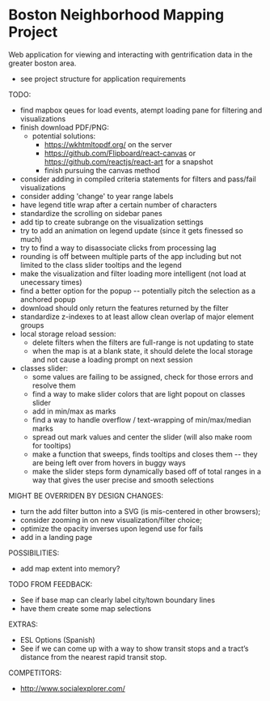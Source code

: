 # Boston Neighborhood Mapping Project
Web application for viewing and interacting with gentrification data in the greater boston area.
- see project structure for application requirements

TODO:
- find mapbox qeues for load events, atempt loading pane for filtering and visualizations
- finish download PDF/PNG:
  - potential solutions:
    - https://wkhtmltopdf.org/ on the server
    - https://github.com/Flipboard/react-canvas or https://github.com/reactjs/react-art for a snapshot
    - finish pursuing the canvas method
- consider adding in compiled criteria statements for filters and pass/fail visualizations
- consider adding 'change' to year range labels
- have legend title wrap after a certain number of characters
- standardize the scrolling on sidebar panes
- add tip to create subrange on the visualization settings
- try to add an animation on legend update (since it gets finessed so much)
- try to find a way to disassociate clicks from processing lag
- rounding is off between multiple parts of the app including but not limited to the class slider tooltips and the legend
- make the visualization and filter loading more intelligent (not load at unecessary times)
- find a better option for the popup -- potentially pitch the selection as a anchored popup
- download should only return the features returned by the filter
- standardize z-indexes to at least allow clean overlap of major element groups
- local storage reload session:
  - delete filters when the filters are full-range is not updating to state
  - when the map is at a blank state, it should delete the local storage and not cause a loading prompt on next session
- classes slider: 
  - some values are failing to be assigned, check for those errors and resolve them
  - find a way to make slider colors that are light popout on classes slider
  - add in min/max as marks
  - find a way to handle overflow / text-wrapping of min/max/median marks
  - spread out mark values and center the slider (will also make room for tooltips)
  - make a function that sweeps, finds tooltips and closes them -- they are being left over from hovers in buggy ways
  - make the slider steps form dynamically based off of total ranges in a way that gives the user precise and smooth selections

MIGHT BE OVERRIDEN BY DESIGN CHANGES:
- turn the add filter button into a SVG (is mis-centered in other browsers);
- consider zooming in on new visualization/filter choice;
- optimize the opacity inverses upon legend use for fails
- add in a landing page

POSSIBILITIES:
- add map extent into memory?

TODO FROM FEEDBACK:
- See if base map can clearly label city/town boundary lines
- have them create some map selections

EXTRAS:
- ESL Options (Spanish)
- See if we can come up with a way to show transit stops and a tract’s distance from the nearest rapid transit stop.

COMPETITORS:
- http://www.socialexplorer.com/